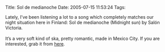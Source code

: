 Title: Sol de medianoche
Date: 2005-07-15 11:53:24
Tags: 

Lately, I&#8217;ve been listening a lot to a song which completely matches
our night situation here in Finland: Sol de medianoche (Midnight sun)
by Salón Victoria.<br/><br/>
It&#8217;s a very soft kind of ska, pretty romantic, made in Mexico City. If you are interested, grab it from <a href="http://xrl.us/grjb" target="_blank">here</a>.<br/><br/><br/>
